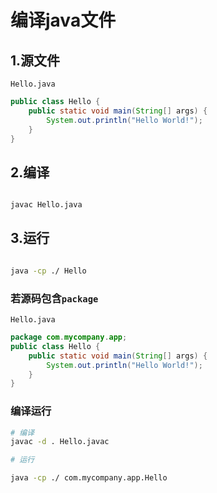 # 编译java文件

## 1.源文件

`Hello.java`

```java
public class Hello {
    public static void main(String[] args) {
        System.out.println("Hello World!");
    }
}
```

## 2.编译

```bash

javac Hello.java
```

## 3.运行

```bash

java -cp ./ Hello
```

### 若源码包含`package`

`Hello.java`

```java
package com.mycompany.app;
public class Hello {
    public static void main(String[] args) {
        System.out.println("Hello World!");
    }
}
```

### 编译运行

```bash
# 编译
javac -d . Hello.javac

# 运行

java -cp ./ com.mycompany.app.Hello
```